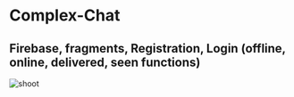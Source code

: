 # Complex-Chat
## Firebase, fragments, Registration, Login (offline, online, delivered, seen functions)
![shoot](https://user-images.githubusercontent.com/67788425/101784218-09d55b80-3b1d-11eb-9603-3628543bb500.jpg)
